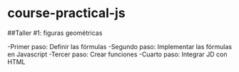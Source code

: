 # course-practical-js



##Taller #1: figuras geométricas

-Primer paso: Definir las fórmulas
-Segundo paso: Implementar las fórmulas en Javascript
-Tercer paso: Crear funciones
-Cuarto paso: Integrar JD con HTML